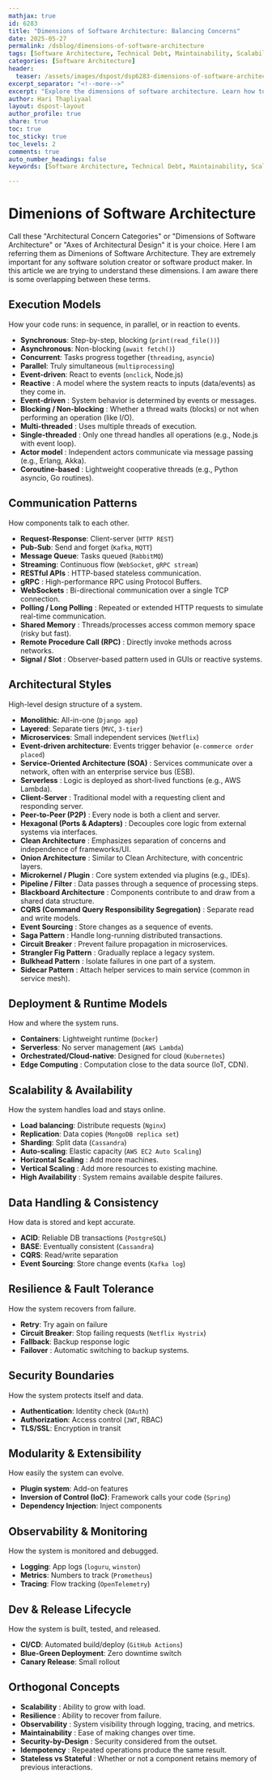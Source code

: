 ```yaml
---
mathjax: true
id: 6283
title: "Dimensions of Software Architecture: Balancing Concerns"
date: 2025-05-27
permalink: /dsblog/dimensions-of-software-architecture
tags: [Software Architecture, Technical Debt, Maintainability, Scalability, Performance]
categories: [Software Architecture]
header:
  teaser: /assets/images/dspost/dsp6283-dimensions-of-software-architecture.jpg
excerpt_separator: "<!--more-->"
excerpt: "Explore the dimensions of software architecture. Learn how to balance concerns such as technical debt, maintainability, scalability, and performance."
author: Hari Thapliyaal
layout: dspost-layout
author_profile: true
share: true
toc: true
toc_sticky: true
toc_levels: 2
comments: true
auto_number_headings: false
keywords: [Software Architecture, Technical Debt, Maintainability, Scalability, Performance]

---
```


# Dimenions of Software Architecture

Call these "Architectural Concern Categories" or "Dimensions of Software Architecture" or "Axes of Architectural Design" it is your choice. Here I am referring them as Dimenions of Software Architecture. They are extremely important for any software solution creator or software product maker. In this article we are trying to understand these dimensions. I am aware there is some overlapping between these terms.

## **Execution Models**
How your code runs: in sequence, in parallel, or in reaction to events. 

- **Synchronous**: Step-by-step, blocking (`print(read_file())`)  
- **Asynchronous**: Non-blocking (`await fetch()`) 
- **Concurrent**: Tasks progress together (`threading`, `asyncio`) 
- **Parallel**: Truly simultaneous (`multiprocessing`) 
- **Event-driven**: React to events (`onclick`, Node.js)
- **Reactive** : A model where the system reacts to inputs (data/events) as they come in.
- **Event-driven** : System behavior is determined by events or messages.
- **Blocking / Non-blocking** : Whether a thread waits (blocks) or not when performing an operation (like I/O). 
- **Multi-threaded** : Uses multiple threads of execution. 
- **Single-threaded** : Only one thread handles all operations (e.g., Node.js with event loop). 
- **Actor model** : Independent actors communicate via message passing (e.g., Erlang, Akka).
- **Coroutine-based** : Lightweight cooperative threads (e.g., Python asyncio, Go routines).

## **Communication Patterns**
How components talk to each other.  
- **Request-Response**: Client-server (`HTTP REST`) 
- **Pub-Sub**: Send and forget (`Kafka`, `MQTT`) 
- **Message Queue**: Tasks queued (`RabbitMQ`) 
- **Streaming**: Continuous flow (`WebSocket`, `gRPC stream`)   
- **RESTful APIs** : HTTP-based stateless communication.
- **gRPC** : High-performance RPC using Protocol Buffers.
- **WebSockets** : Bi-directional communication over a single TCP connection.
- **Polling / Long Polling** : Repeated or extended HTTP requests to simulate real-time communication.
- **Shared Memory** : Threads/processes access common memory space (risky but fast).
- **Remote Procedure Call (RPC)** : Directly invoke methods across networks.
- **Signal / Slot** : Observer-based pattern used in GUIs or reactive systems.

## **Architectural Styles**
High-level design structure of a system.
- **Monolithic**: All-in-one (`Django app`) 
- **Layered**: Separate tiers (`MVC`, `3-tier`) 
- **Microservices**: Small independent services (`Netflix`) 
- **Event-driven architecture**: Events trigger behavior (`e-commerce order placed`) 
- **Service-Oriented Architecture (SOA)** : Services communicate over a network, often with an enterprise service bus (ESB).
- **Serverless** : Logic is deployed as short-lived functions (e.g., AWS Lambda).
- **Client-Server** : Traditional model with a requesting client and responding server.
- **Peer-to-Peer (P2P)** : Every node is both a client and server.
- **Hexagonal (Ports & Adapters)** : Decouples core logic from external systems via interfaces.
- **Clean Architecture** : Emphasizes separation of concerns and independence of frameworks/UI.
- **Onion Architecture** : Similar to Clean Architecture, with concentric layers.
- **Microkernel / Plugin** : Core system extended via plugins (e.g., IDEs).
- **Pipeline / Filter** : Data passes through a sequence of processing steps.
- **Blackboard Architecture** : Components contribute to and draw from a shared data structure.
- **CQRS (Command Query Responsibility Segregation)** : Separate read and write models.
- **Event Sourcing** : Store changes as a sequence of events.
- **Saga Pattern** : Handle long-running distributed transactions.
- **Circuit Breaker** : Prevent failure propagation in microservices.
- **Strangler Fig Pattern** : Gradually replace a legacy system.
- **Bulkhead Pattern** : Isolate failures in one part of a system.
- **Sidecar Pattern** : Attach helper services to main service (common in service mesh).


## **Deployment & Runtime Models**
How and where the system runs.  
- **Containers**: Lightweight runtime (`Docker`) 
- **Serverless**: No server management (`AWS Lambda`) 
- **Orchestrated/Cloud-native**: Designed for cloud (`Kubernetes`) 
- **Edge Computing** : Computation close to the data source (IoT, CDN).


   
## **Scalability & Availability**
How the system handles load and stays online.   
- **Load balancing**: Distribute requests (`Nginx`) 
- **Replication**: Data copies (`MongoDB replica set`) 
- **Sharding**: Split data (`Cassandra`) 
- **Auto-scaling**: Elastic capacity (`AWS EC2 Auto Scaling`) 
- **Horizontal Scaling** : Add more machines.
- **Vertical Scaling** : Add more resources to existing machine.
- **High Availability** : System remains available despite failures.


   
## **Data Handling & Consistency**
How data is stored and kept accurate.   
- **ACID**: Reliable DB transactions (`PostgreSQL`) 
- **BASE**: Eventually consistent (`Cassandra`) 
- **CQRS**: Read/write separation 
- **Event Sourcing**: Store change events (`Kafka log`)

## **Resilience & Fault Tolerance**
How the system recovers from failure.   
- **Retry**: Try again on failure 
- **Circuit Breaker**: Stop failing requests (`Netflix Hystrix`) 
- **Fallback**: Backup response logic  
- **Failover** : Automatic switching to backup systems.

## **Security Boundaries**
How the system protects itself and data.
- **Authentication**: Identity check (`OAuth`) 
- **Authorization**: Access control (`JWT`, RBAC) 
- **TLS/SSL**: Encryption in transit 

## **Modularity & Extensibility**
How easily the system can evolve.   
- **Plugin system**: Add-on features 
- **Inversion of Control (IoC)**: Framework calls your code (`Spring`) 
- **Dependency Injection**: Inject components 

## **Observability & Monitoring**
How the system is monitored and debugged.   
- **Logging**: App logs (`loguru`, `winston`) 
- **Metrics**: Numbers to track (`Prometheus`) 
- **Tracing**: Flow tracking (`OpenTelemetry`)   

## **Dev & Release Lifecycle**
How the system is built, tested, and released.  
- **CI/CD**: Automated build/deploy (`GitHub Actions`) 
- **Blue-Green Deployment**: Zero downtime switch 
- **Canary Release**: Small rollout  

## **Orthogonal Concepts**
- **Scalability** : Ability to grow with load.
- **Resilience** : Ability to recover from failure.
- **Observability** : System visibility through logging, tracing, and metrics.
- **Maintainability** : Ease of making changes over time.
- **Security-by-Design** : Security considered from the outset.
- **Idempotency** : Repeated operations produce the same result.
- **Stateless vs Stateful** : Whether or not a component retains memory of previous interactions.

